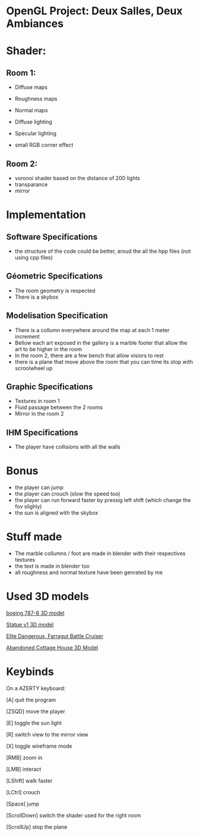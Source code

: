 # OpenGL Project: Deux Salles, Deux Ambiances

# Shader:

## Room 1:

- Diffuse maps
- Roughness maps
- Normal maps

- Diffuse lighting
- Specular lighting

- small RGB corner effect

## Room 2:

- voronoi shader based on the distance of 200 lights
- transparance
- mirror


# Implementation

## Software Specifications

- the structure of the code could be better, aroud the all the hpp files (not using cpp files)

## Géometric Specifications

- The room geometry is respected
- There is a skybox

## Modelisation Specification

- There is a collumn everywhere around the map at each 1 meter increment
- Bellow each art exposed in the gallery is a marble footer that allow the art to be higher in the room
- In the room 2, there are a few bench that allow visiors to rest
- there is a plane that move above the room that you can time its stop with scroolwheel up

## Graphic Specifications

- Textures in room 1
- Fluid passage between the 2 rooms
- Mirror in the room 2

## IHM Specifications

- The player have collisions with all the walls

# Bonus

- the player can jump
- the player can crouch (slow the speed too)
- the player can run forward faster by pressig left shift (which change the fov slighly)
- the sun is aligned with the skybox

# Stuff made

- The marble collumns / foot are made in blender with their respectives textures
- the text is made in blender too
- all roughness and normal texture have been genrated by me


# Used 3D models

[boeing 787-8 3D model](https://free3d.com/3d-model/boeing-787-8-thomson-54662.html)

[Statue v1 3D model](https://free3d.com/3d-model/statue-v1--541832.html)

[Elite Dangerous, Farragut Battle Cruiser](https://www.thingiverse.com/thing:3576615)

[Abandoned Cottage House 3D Model](https://free3d.com/3d-model/abandoned-cottage-house-825251.html)

# Keybinds

On a AZERTY keyboard:

[A] quit the program

[ZSQD] move the player

[E] toggle the sun light

[R] switch view to the mirror view

[X] toggle wireframe mode

<!-- [Arrows] rotate the camera -->

[RMB] zoom in

[LMB] interact

[LShift] walk faster

[LCtrl] crouch

[Space] jump

[ScrollDown] switch the shader used for the right room

[ScrollUp] stop the plane